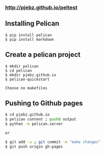 ### http://pjebz.github.io/peltest

## Installing Pelican
```
$ pip install pelican 
$ pip install markdown

```

## Create a pelican project
```
$ mkdir pelican
$ cd pelican
$ mkdir pjebz.github.io
$ pelican-quickstart

Choose no makefiles
```


## Pushing to Github pages
```bash
$ cd pjebz.github.io
$ pelican content ; pushd output
$ python -m pelican.server

or

$ git add -u ; git commit -m "make changes"
$ git push origin gh-pages

```
